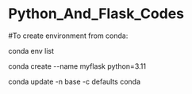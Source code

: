 # Python_And_Flask_Codes

#To create environment from conda:

conda env list

conda create --name myflask python=3.11

conda update -n base -c defaults conda
